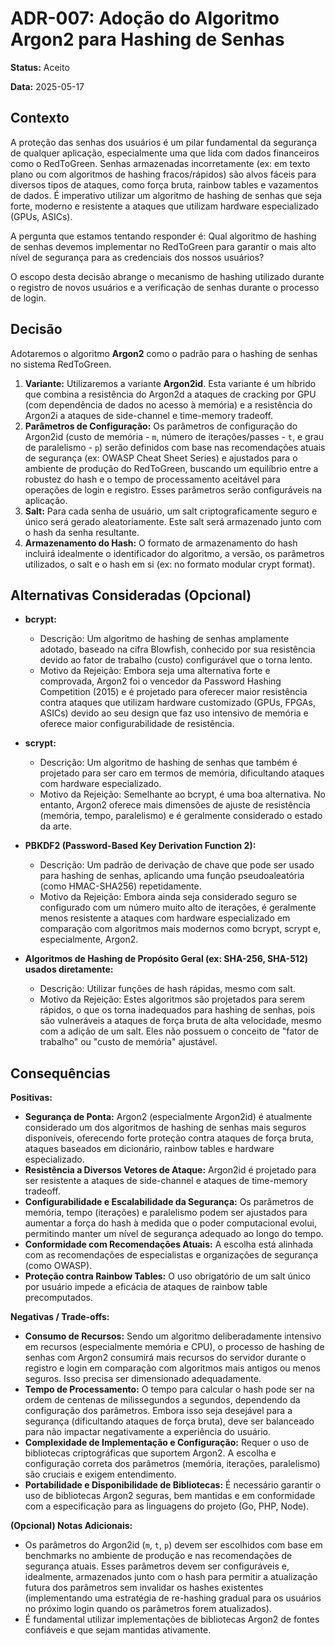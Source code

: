 # ADR-007: Adoção do Algoritmo Argon2 para Hashing de Senhas

**Status:** Aceito

**Data:** 2025-05-17

## Contexto

A proteção das senhas dos usuários é um pilar fundamental da segurança de qualquer aplicação, especialmente uma que lida com dados financeiros como o RedToGreen. Senhas armazenadas incorretamente (ex: em texto plano ou com algoritmos de hashing fracos/rápidos) são alvos fáceis para diversos tipos de ataques, como força bruta, rainbow tables e vazamentos de dados. É imperativo utilizar um algoritmo de hashing de senhas que seja forte, moderno e resistente a ataques que utilizam hardware especializado (GPUs, ASICs).

A pergunta que estamos tentando responder é: Qual algoritmo de hashing de senhas devemos implementar no RedToGreen para garantir o mais alto nível de segurança para as credenciais dos nossos usuários?

O escopo desta decisão abrange o mecanismo de hashing utilizado durante o registro de novos usuários e a verificação de senhas durante o processo de login.

## Decisão

Adotaremos o algoritmo **Argon2** como o padrão para o hashing de senhas no sistema RedToGreen.

1.  **Variante:** Utilizaremos a variante **Argon2id**. Esta variante é um híbrido que combina a resistência do Argon2d a ataques de cracking por GPU (com dependência de dados no acesso à memória) e a resistência do Argon2i a ataques de side-channel e time-memory tradeoff.
2.  **Parâmetros de Configuração:** Os parâmetros de configuração do Argon2id (custo de memória - `m`, número de iterações/passes - `t`, e grau de paralelismo - `p`) serão definidos com base nas recomendações atuais de segurança (ex: OWASP Cheat Sheet Series) e ajustados para o ambiente de produção do RedToGreen, buscando um equilíbrio entre a robustez do hash e o tempo de processamento aceitável para operações de login e registro. Esses parâmetros serão configuráveis na aplicação.
3.  **Salt:** Para cada senha de usuário, um salt criptograficamente seguro e único será gerado aleatoriamente. Este salt será armazenado junto com o hash da senha resultante.
4.  **Armazenamento do Hash:** O formato de armazenamento do hash incluirá idealmente o identificador do algoritmo, a versão, os parâmetros utilizados, o salt e o hash em si (ex: no formato modular crypt format).

## Alternativas Consideradas (Opcional)

- **bcrypt:**

  - Descrição: Um algoritmo de hashing de senhas amplamente adotado, baseado na cifra Blowfish, conhecido por sua resistência devido ao fator de trabalho (custo) configurável que o torna lento.
  - Motivo da Rejeição: Embora seja uma alternativa forte e comprovada, Argon2 foi o vencedor da Password Hashing Competition (2015) e é projetado para oferecer maior resistência contra ataques que utilizam hardware customizado (GPUs, FPGAs, ASICs) devido ao seu design que faz uso intensivo de memória e oferece maior configurabilidade de resistência.

- **scrypt:**

  - Descrição: Um algoritmo de hashing de senhas que também é projetado para ser caro em termos de memória, dificultando ataques com hardware especializado.
  - Motivo da Rejeição: Semelhante ao bcrypt, é uma boa alternativa. No entanto, Argon2 oferece mais dimensões de ajuste de resistência (memória, tempo, paralelismo) e é geralmente considerado o estado da arte.

- **PBKDF2 (Password-Based Key Derivation Function 2):**

  - Descrição: Um padrão de derivação de chave que pode ser usado para hashing de senhas, aplicando uma função pseudoaleatória (como HMAC-SHA256) repetidamente.
  - Motivo da Rejeição: Embora ainda seja considerado seguro se configurado com um número muito alto de iterações, é geralmente menos resistente a ataques com hardware especializado em comparação com algoritmos mais modernos como bcrypt, scrypt e, especialmente, Argon2.

- **Algoritmos de Hashing de Propósito Geral (ex: SHA-256, SHA-512) usados diretamente:**
  - Descrição: Utilizar funções de hash rápidas, mesmo com salt.
  - Motivo da Rejeição: Estes algoritmos são projetados para serem rápidos, o que os torna inadequados para hashing de senhas, pois são vulneráveis a ataques de força bruta de alta velocidade, mesmo com a adição de um salt. Eles não possuem o conceito de "fator de trabalho" ou "custo de memória" ajustável.

## Consequências

**Positivas:**

- **Segurança de Ponta:** Argon2 (especialmente Argon2id) é atualmente considerado um dos algoritmos de hashing de senhas mais seguros disponíveis, oferecendo forte proteção contra ataques de força bruta, ataques baseados em dicionário, rainbow tables e hardware especializado.
- **Resistência a Diversos Vetores de Ataque:** Argon2id é projetado para ser resistente a ataques de side-channel e ataques de time-memory tradeoff.
- **Configurabilidade e Escalabilidade da Segurança:** Os parâmetros de memória, tempo (iterações) e paralelismo podem ser ajustados para aumentar a força do hash à medida que o poder computacional evolui, permitindo manter um nível de segurança adequado ao longo do tempo.
- **Conformidade com Recomendações Atuais:** A escolha está alinhada com as recomendações de especialistas e organizações de segurança (como OWASP).
- **Proteção contra Rainbow Tables:** O uso obrigatório de um salt único por usuário impede a eficácia de ataques de rainbow table precomputados.

**Negativas / Trade-offs:**

- **Consumo de Recursos:** Sendo um algoritmo deliberadamente intensivo em recursos (especialmente memória e CPU), o processo de hashing de senhas com Argon2 consumirá mais recursos do servidor durante o registro e login em comparação com algoritmos mais antigos ou menos seguros. Isso precisa ser dimensionado adequadamente.
- **Tempo de Processamento:** O tempo para calcular o hash pode ser na ordem de centenas de milissegundos a segundos, dependendo da configuração dos parâmetros. Embora isso seja desejável para a segurança (dificultando ataques de força bruta), deve ser balanceado para não impactar negativamente a experiência do usuário.
- **Complexidade de Implementação e Configuração:** Requer o uso de bibliotecas criptográficas que suportem Argon2. A escolha e configuração correta dos parâmetros (memória, iterações, paralelismo) são cruciais e exigem entendimento.
- **Portabilidade e Disponibilidade de Bibliotecas:** É necessário garantir o uso de bibliotecas Argon2 seguras, bem mantidas e em conformidade com a especificação para as linguagens do projeto (Go, PHP, Node).

**(Opcional) Notas Adicionais:**

- Os parâmetros do Argon2id (`m`, `t`, `p`) devem ser escolhidos com base em benchmarks no ambiente de produção e nas recomendações de segurança atuais. Esses parâmetros devem ser configuráveis e, idealmente, armazenados junto com o hash para permitir a atualização futura dos parâmetros sem invalidar os hashes existentes (implementando uma estratégia de re-hashing gradual para os usuários no próximo login quando os parâmetros forem atualizados).
- É fundamental utilizar implementações de bibliotecas Argon2 de fontes confiáveis e que sejam mantidas ativamente.
